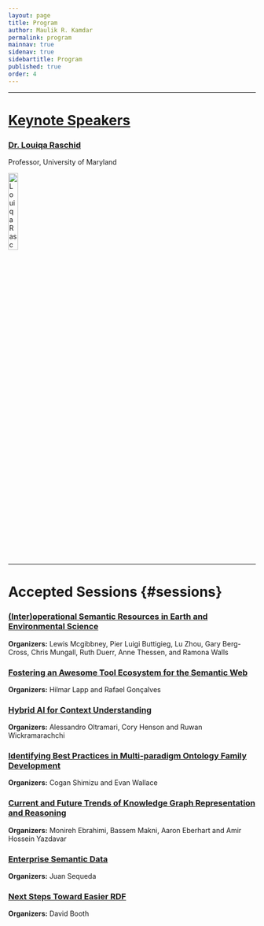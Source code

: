 ```yaml
---
layout: page
title: Program
author: Maulik R. Kamdar
permalink: program
mainnav: true
sidenav: true
sidebartitle: Program
published: true
order: 4
---
```


----------------------------------------------------------------

# [Keynote Speakers](https://us2ts.org/keynotes)

### [**Dr. Louiqa Raschid**](https://us2ts.org/keynotes#raschid)
Professor, University of Maryland

[<img src="https://us2ts.org/images/raschid-louiqa.png" alt="Louiqa Raschid" width="20%">](http://users.umiacs.umd.edu/~louiqa/)

----------------------------------------------------------------

# Accepted Sessions {#sessions}

### [**(Inter)operational Semantic Resources in Earth and Environmental Science**](https://us2ts.org/program-interoperational-earth-environment-semantics)

**Organizers:** Lewis Mcgibbney, Pier Luigi Buttigieg, Lu Zhou, Gary Berg-Cross, Chris Mungall, Ruth Duerr, Anne Thessen, and Ramona Walls


### [**Fostering an Awesome Tool Ecosystem for the Semantic Web**](https://us2ts.org/program-tool-ecosystem)

**Organizers:** Hilmar Lapp and Rafael Gonçalves


### [**Hybrid AI for Context Understanding**](https://us2ts.org/program-hybrid-ai)

**Organizers:** Alessandro Oltramari, Cory Henson and Ruwan Wickramarachchi


### [**Identifying Best Practices in Multi-paradigm Ontology Family Development**](https://us2ts.org/program-ontology-best-practices)

**Organizers:** Cogan Shimizu and Evan Wallace


### [**Current and Future Trends of Knowledge Graph Representation and Reasoning**](https://us2ts.org/program-current-future-kr-trends)

**Organizers:** Monireh Ebrahimi, Bassem Makni, Aaron Eberhart and Amir Hossein Yazdavar

### [**Enterprise Semantic Data**](https://us2ts.org/program-enterprise-semantic-data)

**Organizers:** Juan Sequeda

### [**Next Steps Toward Easier RDF**](https://us2ts.org/program-easier-rdf)

**Organizers:** David Booth
